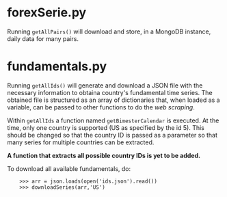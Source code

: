 # forexSerie.py

Running `getAllPairs()` will download and store, in a MongoDB instance, daily data for many pairs.

# fundamentals.py

Running ```getAllIds()``` will generate and download a JSON file with the necessary information to obtaina country's fundamental time series. The obtained file is structured as an array of dictionaries that, when loaded as a variable, can be passed to other functions to do the _web scraping_.

Within `getAllIds` a function named `getBimesterCalendar` is executed. At the time, only one country is supported (US as specified by the id 5). This should be changed so that the country ID is passed as a parameter so that many series for multiple countries can be extracted.

__A function that extracts all possible country IDs is yet to be added.__

To download all available fundamentals, do:
```
    >>> arr = json.loads(open('ids.json').read())
    >>> downloadSeries(arr,'US')
```
